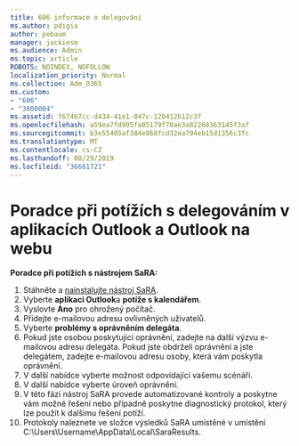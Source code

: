 ```yaml
---
title: 606 informace o delegování
ms.author: pdigia
author: pebaum
manager: jackiesm
ms.audience: Admin
ms.topic: article
ROBOTS: NOINDEX, NOFOLLOW
localization_priority: Normal
ms.collection: Adm_O365
ms.custom:
- "606"
- "3800004"
ms.assetid: f67467cc-d434-41e1-847c-120412b12c3f
ms.openlocfilehash: a59ea7fd995fa05179f70ae3a82268363145f3af
ms.sourcegitcommit: b3e55405af384e868fcd32ea794eb15d1356c3fc
ms.translationtype: MT
ms.contentlocale: cs-CZ
ms.lasthandoff: 08/29/2019
ms.locfileid: "36661721"
---
```

# <a name="troubleshooting-delegation-in-outlook-and-outlook-on-the-web"></a>Poradce při potížích s delegováním v aplikacích Outlook a Outlook na webu

**Poradce při potížích s nástrojem SaRA:**

1. Stáhněte a [nainstalujte nástroj SaRA](https://aka.ms/SaRA-SkypeForBusinessSignIn).
1. Vyberte **aplikaci Outlook**a **potíže s kalendářem**.
1. Vyslovte **Ano** pro ohrožený počítač.
1. Přidejte e-mailovou adresu ovlivněných uživatelů.
1. Vyberte **problémy s oprávněním delegáta**.
1. Pokud jste osobou poskytující oprávnění, zadejte na další výzvu e-mailovou adresu delegáta. Pokud jste obdrželi oprávnění a jste delegátem, zadejte e-mailovou adresu osoby, která vám poskytla oprávnění.
1. V další nabídce vyberte možnost odpovídající vašemu scénáři.
1. V další nabídce vyberte úroveň oprávnění.
1. V této fázi nástroj SaRA provede automatizované kontroly a poskytne vám možné řešení nebo případně poskytne diagnostický protokol, který lze použít k dalšímu řešení potíží.
1. Protokoly naleznete ve složce výsledků SaRA umístěné v umístění C:\Users\Username\AppData\Local\SaraResults.
